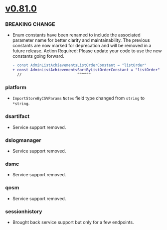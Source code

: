# [v0.81.0]

### BREAKING CHANGE

- Enum constants have been renamed to include the associated parameter name for better clarity and maintainability.
  The previous constants are now marked for deprecation and will be removed in a future release.
  Action Required: Please update your code to use the new constants going forward.

   ```diff
   - const AdminListAchievementsListOrderConstant = "listOrder"
   + const AdminListAchievementsSortByListOrderConstant = "listOrder"
     //                         ^^^^^^
   ```

### platform

- `ImportStoreByCSVParams` `Notes` field type changed from `string` to `*string`.

### dsartifact

- Service support removed.

### dslogmanager

- Service support removed.

### dsmc

- Service support removed.

### qosm

- Service support removed.

### sessionhistory

- Brought back service support but only for a few endpoints.

[v0.81.0]: https://github.com/AccelByte/accelbyte-go-sdk/compare/v0.80.0..v0.81.0